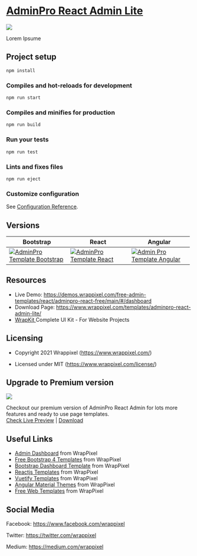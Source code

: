 <!-- # adminpro-react-lite -->
<!-- Heading of Template -->
<h1>
  <a href="https://wrappixel.com/demos/free-admin-templates/adminpro-react-lite/main/">AdminPro React Admin Lite</a>
</h1>

<!-- Main image of Template -->
<a target="_blank" href="https://www.wrappixel.com/wp-content/uploads/edd/2020/04/adminpro-react-dashboard-lite-y.jpg">
  <img src="https://www.wrappixel.com/wp-content/uploads/edd/2020/04/adminpro-react-dashboard-lite-y.jpg" />
</a>

<!-- <h4><a href="https://wrappixel.com/demos/free-admin-templates/adminpro-react-lite/main/#/dashboard">Free Version Demo Link</a></h4> -->

<!-- Description of Template -->
<p>
  Lorem Ipsume
</p>



## Project setup
```
npm install
```

### Compiles and hot-reloads for development
```
npm run start
```

### Compiles and minifies for production
```
npm run build
```

### Run your tests
```
npm run test
```

### Lints and fixes files
```
npm run eject
```

### Customize configuration
See [Configuration Reference](https://reactjs.org).

<!-- Versions of Template -->
<h2><a id="user-content-versions" class="anchor" aria-hidden="true" href="#versions"></a>Versions</h2>
<table>
<thead>
<tr>
<th>Bootstrap</th>
<th>React</th>
<th>Angular</th>
</tr>
</thead>
<tbody>
<tr>
<td>
  <a href="https://www.wrappixel.com/templates/adminpro/" rel="nofollow" width="150px">
    <img src="https://www.wrappixel.com/wp-content/uploads/edd/2020/04/adminpro-bootstrap-admin-template-y.jpg" alt="AdminPro Template  Bootstrap" style="max-width:150px;">
  </a>
</td>
<td>
  <a href="https://www.wrappixel.com/templates/adminpro-react-redux-admin/" rel="nofollow" width="150px">
    <img src="https://www.wrappixel.com/wp-content/uploads/edd/2020/04/adminpro-react-dashboard-y.jpg" alt="AdminPro Template  React" style="max-width:150px;">
  </a>
</td>
  <td>
  <a href="https://www.wrappixel.com/templates/adminpro-angular-dashboard/" rel="nofollow" width="150px">
    <img src="https://www.wrappixel.com/wp-content/uploads/edd/2020/04/adminpro-angular-dashboard-y.jpg" alt="Admin Pro Template  Angular" style="max-width:150px;">
  </a>
</td>
</tr>
</tbody>
</table>

<!-- Resources of Template -->
<h2>Resources</h2>
<ul>
<li>  
  Live Demo: <a href="https://demos.wrappixel.com/free-admin-templates/react/adminpro-react-free/main/#/dashboard" rel="nofollow">https://demos.wrappixel.com/free-admin-templates/react/adminpro-react-free/main/#/dashboard</a>
</li>
<li>
    Download Page: <a href="https://www.wrappixel.com/templates/adminpro-react-admin-lite/" rel="nofollow">
  https://www.wrappixel.com/templates/adminpro-react-admin-lite/</a>
</li>
<li>
    <a href="https://www.wrappixel.com/templates/wrapkit/#demos" rel="nofollow">WrapKit </a>Complete UI Kit - For Website Projects
</li>
</ul>

<!-- Licensing of Template -->
<h2>Licensing</h2>
<ul>
  <li>
    <p>Copyright 2021 Wrappixel (<a href="https://www.wrappixel.com/" rel="nofollow">https://www.wrappixel.com/</a>)</p>
  </li>
  <li>
    <p>Licensed under MIT (<a href="https://www.wrappixel.com/license/">https://www.wrappixel.com/license/</a>)</p>
  </li>
</ul>

<!-- ## Pro Version -->

<!-- <a href="https://www.wrappixel.com/templates/adminpro-react-redux-admin/"><img src="https://www.wrappixel.com/wp-content/uploads/edd/2019/07/adminpro-react-redux-template-wp.jpg"/></a><br/>
<h4><a href="https://www.wrappixel.com/demos/react-admin-templates/adminpro-react-admin/main/dashboards/analytical">Demo</a></h4> -->

<!-- Upgrade to Premium version of Template -->
<h2>Upgrade to Premium version</h2>
<a target="_blank" href="https://www.wrappixel.com/templates/adminpro-react-redux-admin">
  <img src="https://www.wrappixel.com/wp-content/uploads/edd/2020/04/adminpro-react-dashboard-y.jpg"/>
</a>
<p>
   Checkout our premium version of AdminPro React Admin for lots more features and ready to use page templates.<br>
   <a href="https://demos.wrappixel.com/premium-admin-templates/react/adminpro-react/landingpage/index.html">Check Live Preview</a> | <a href="https://www.wrappixel.com/templates/adminpro-react-redux-admin/">Download</a>
</p>

<!-- Useful Links of Template -->
<h2>Useful Links</h2>
<ul>
<li><a href="https://www.wrappixel.com/templates/category/admin-template/">Admin Dashboard</a> from WrapPixel</li>
<li><a href="https://www.wrappixel.com/">Free Bootstrap 4 Templates</a> from WrapPixel</li>
<li><a href="https://www.wrappixel.com/templates/category/bootstrap-admin-templates/">Bootstrap Dashboard Template</a> from WrapPixel</li>
<li><a href="https://www.wrappixel.com/templates/category/react-templates/">Reactjs Templates</a> from WrapPixel</li>
<li><a href="https://www.wrappixel.com/templates/category/vuejs-templates/">Vuetify Templates</a> from WrapPixel</li>
<li><a href="https://www.wrappixel.com/templates/category/angular-templates/">Angular Material Themes</a> from WrapPixel</li>
<li><a href="https://www.wrappixel.com/templates/category/free-templates/">Free Web Templates</a> from WrapPixel</li>
</ul>

<!-- Social Media of Wrappixel -->
<h2>Social Media</h2>
<p>Facebook: <a href="https://www.facebook.com/wrappixel">https://www.facebook.com/wrappixel</a></p>
<p>Twitter: <a href="https://twitter.com/wrappixel">https://twitter.com/wrappixel</a></p>
<p>Medium: <a href="https://medium.com/wrappixel">https://medium.com/wrappixel</a></p>


